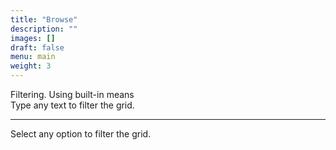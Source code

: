 ```yaml
---
title: "Browse"
description: ""
images: []
draft: false
menu: main
weight: 3
---
```


<!--more-->
<div class='header_comment'>Filtering. Using built-in means</div>
<div class='sample_comment'>Type any text to filter the grid.</div>
<div id="testA"></div>
<hr>
<div class='sample_comment'>Select any option to filter the grid.</div>
<div id="testB"></div>
